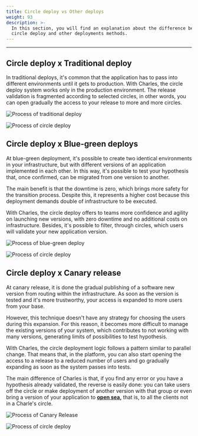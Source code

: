 ```yaml
---
title: Circle deploy vs Other deploys
weight: 93
description: >-
  In this section, you will find an explanation about the difference between
  circle deploy and other deployments methods.
---
```


---

## Circle deploy x Traditional deploy

In traditional deploys, it's common that the application has to pass into different environments until it gets to production. With Charles, the circle deploy system works only in the production environment. The release validation is fragmented according to selected circles, in other words, you can open gradually the access to your release to more and more circles.

![Process of traditional deploy ](/shared/deploy-tradicional%20%282%29.png)

![Process of circle deploy](/shared/deploy_em_circulos%20%283%29%20%281%29.png)

## Circle deploy x Blue-green deploys

At blue-green deployment, it's possible to create two identical environments in your infrastructure, but with different versions of an application implemented in each other. In this way, it's possible to test your hypothesis that, once confirmed, can be migrated from one version to another.

The main benefit is that the downtime is zero, which brings more safety for the transition process. Despite this, it represents a higher cost because this deployment demands double of infrastructure to be executed.

With Charles, the circle deploy offers to teams more confidence and agility on launching new versions, with zero downtime and no additional costs on infrastructure. Besides, it's possible to filter, through circles, which users will validate your new application version.

![Process of blue-green deploy](/shared/blue_green%20%281%29%20%281%29.png)

![Process of circle deploy](/shared/deploy_em_circulos%20%281%29%20%281%29.png)

## Circle deploy x Canary release

At canary release, it is done the gradual publishing of a software new version from routing within the infrastructure. As soon as the version is tested and it's more trustworthy, your access is expanded to more users from your base.

However, this technique doesn't have any strategy for choosing the users during this expansion. For this reason, it becomes more difficult to manage the existing versions of your system, which contributes to not working with many versions, generating limits of possibilities to test hypothesis.

With Charles, the circle deployment logic follows a pattern similar to parallel change. That means that, in the platform, you can also start opening the access to a release to a reduced number of users and go gradually expanding as soon as the system passes into tests.

The main difference of Charles is that, if you find any error or you have a hypothesis already validated, the reverse is easily done: you can take users off the circle or make deployment of another version with that group or even bring a version of your application to [**open sea**](/key-concepts/)**,** that is, to all the clients not in a Charle's circle.

![Process of Canary Release](/shared/deploy_em_circulos_x_canary_releases%20%282%29.png)

![Process of circle deploy](/shared/deploy_em_circulos%20%2810%29.png)
